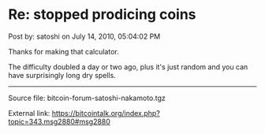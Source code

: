# Re: stopped prodicing coins

Post by: satoshi on July 14, 2010, 05:04:02 PM

Thanks for making that calculator.

The difficulty doubled a day or two ago, plus it's just random and you can have surprisingly long dry spells.

---

Source file: bitcoin-forum-satoshi-nakamoto.tgz

External link: https://bitcointalk.org/index.php?topic=343.msg2880#msg2880

